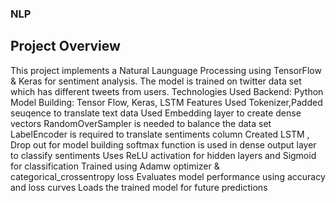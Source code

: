 ### NLP
## Project Overview
This project implements a Natural Launguage Processing using TensorFlow & Keras for sentiment analysis.
The model is trained on twitter data set which has different tweets from users.
Technologies Used
Backend: Python
Model Building: Tensor Flow, Keras, LSTM
Features
Used Tokenizer,Padded seuqence to translate text data
Used Embedding layer to create dense vectors
RandomOverSampler is needed to balance the data set
LabelEncoder is required to translate sentiments column
Created LSTM , Drop out for model building
softmax function is used in dense output layer to classify sentiments
Uses ReLU activation for hidden layers and Sigmoid for classification
Trained using Adamw optimizer & categorical_crossentropy loss
Evaluates model performance using accuracy and loss curves
Loads the trained model for future predictions
